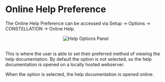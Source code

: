 # Online Help Preference

The Online Help Preference can be accessed via Setup -> Options -> 
CONSTELLATION -> Online Help.

<div style="text-align: center">
<img src="../ext/docs/CoreHelp/src/au/gov/asd/tac/constellation/help/resources/helpPanel.png" alt="Help Options Panel" />
</div>

<br />

This is where the user is able to set their preferred method of viewing the help
documentation. By default the option is not selected, so the help documentation is
opened on a locally hosted webserver. 

When the option is  selected, the help documentation is opened online. 


